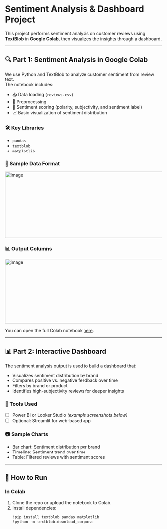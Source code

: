 # Sentiment Analysis & Dashboard Project

This project performs sentiment analysis on customer reviews using **TextBlob** in **Google Colab**, then visualizes the insights through a dashboard.

---

## 🔍 Part 1: Sentiment Analysis in Google Colab

We use Python and TextBlob to analyze customer sentiment from review text.  
The notebook includes:

- 📥 Data loading (`reviews.csv`)
- 🧼 Preprocessing
- 🧪 Sentiment scoring (polarity, subjectivity, and sentiment label)
- 📈 Basic visualization of sentiment distribution

### 🛠️ Key Libraries
- `pandas`
- `textblob`
- `matplotlib`

### 📁 Sample Data Format

<img width="1083" height="214" alt="image" src="https://github.com/user-attachments/assets/b9865349-852f-4e8f-a420-62d8076f0ac3" />

### 📊 Output Columns

<img width="722" height="208" alt="image" src="https://github.com/user-attachments/assets/229a4874-f573-4580-a636-2a5cf7418bc8" />


You can open the full Colab notebook [here](link-to-your-colab).

---

## 📊 Part 2: Interactive Dashboard

The sentiment analysis output is used to build a dashboard that:

- Visualizes sentiment distribution by brand
- Compares positive vs. negative feedback over time
- Filters by brand or product
- Identifies high-subjectivity reviews for deeper insights

### 🧰 Tools Used
- [ ] Power BI or Looker Studio *(example screenshots below)*
- [ ] Optional: Streamlit for web-based app

### 📷 Sample Charts
- Bar chart: Sentiment distribution per brand
- Timeline: Sentiment trend over time
- Table: Filtered reviews with sentiment scores

---

## 🚀 How to Run

### In Colab
1. Clone the repo or upload the notebook to Colab.
2. Install dependencies:
   ```python
   !pip install textblob pandas matplotlib
   !python -m textblob.download_corpora
